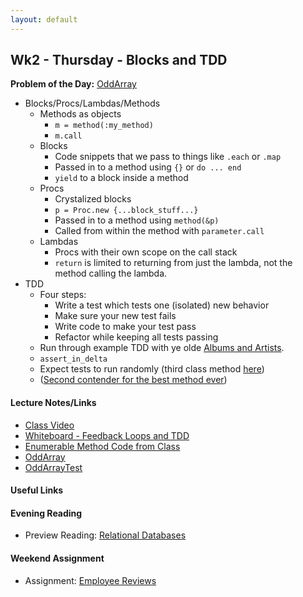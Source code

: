 ```yaml
---
layout: default
---
```


## Wk2 - Thursday - Blocks and TDD

**Problem of the Day:** [OddArray](https://github.com/masonfmatthews/rails_assignments/tree/master/exercises/odd_array_with_tdd)

* Blocks/Procs/Lambdas/Methods
  * Methods as objects
    * `m = method(:my_method)`
    * `m.call`
  * Blocks
    * Code snippets that we pass to things like `.each` or `.map`
    * Passed in to a method using `{}` or `do ... end`
    * `yield` to a block inside a method
  * Procs
    * Crystalized blocks
    * `p = Proc.new {...block_stuff...}`
    * Passed in to a method using `method(&p)`
    * Called from within the method with `parameter.call`
  * Lambdas
    * Procs with their own scope on the call stack
    * `return` is limited to returning from just the lambda, not the method calling the lambda.
* TDD
  * Four steps:
    * Write a test which tests one (isolated) new behavior
    * Make sure your new test fails
    * Write code to make your test pass
    * Refactor while keeping all tests passing
  * Run through example TDD with ye olde [Albums and Artists](https://github.com/masonfmatthews/rails_assignments/tree/master/exercises/albums_and_artists).
  * `assert_in_delta`
  * Expect tests to run randomly (third class method [here](http://ruby-doc.org/stdlib-1.9.3/libdoc/minitest/unit/rdoc/MiniTest/Unit/TestCase.html))
  * ([Second contender for the best method ever](https://github.com/mperham/sidekiq/blob/master/lib/sidekiq.rb#L40))

#### Lecture Notes/Links

* [Class Video]()
* [Whiteboard - Feedback Loops and TDD](http://tiyd-rails.s3.amazonaws.com/pictures/uploaded_files/000/000/029/original/agile_tdd.jpg?1442259694)
* [Enumerable Method Code from Class](w2-4/enumberable_methods.rb)
* [OddArray](w2-4/odd_array.rb)
* [OddArrayTest](w2-4/odd_array_test.rb)

#### Useful Links

#### Evening Reading

* Preview Reading: [Relational Databases](https://quickleft.com/blog/introduction-to-database-design-on-rails/)

#### Weekend Assignment

* Assignment: [Employee Reviews](https://github.com/tiyd-rails-2016-01/employee_reviews)
<!-- * Feedback: [User Input Statistics Feedback](feedback) -->
